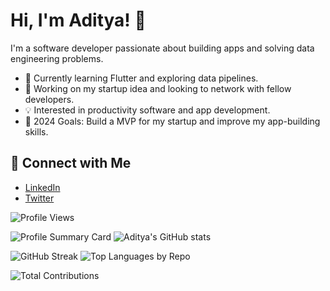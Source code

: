 # Hi, I'm Aditya! 👋

I'm a software developer passionate about building apps and solving data engineering problems.

- 🌱 Currently learning Flutter and exploring data pipelines.
- 🚀 Working on my startup idea and looking to network with fellow developers.
- 💡 Interested in productivity software and app development.
- 🎯 2024 Goals: Build a MVP for my startup and improve my app-building skills.

## 🔗 Connect with Me
- [LinkedIn](https://www.linkedin.com/in/aditya-tiwari-587833203/)
- [Twitter](https://x.com/Aditya_T007)

![Profile Views](https://komarev.com/ghpvc/?username=Aditya-Tiwari-07&color=blue)

![Profile Summary Card](https://github-profile-summary-cards.vercel.app/api/cards/profile-details?username=Aditya-Tiwari-07&theme=radical) ![Aditya's GitHub stats](https://github-readme-stats.vercel.app/api?username=Aditya-Tiwari-07&show_icons=true)

![GitHub Streak](https://github-readme-streak-stats.herokuapp.com/?user=Aditya-Tiwari-07&theme=radical) ![Top Languages by Repo](https://github-profile-summary-cards.vercel.app/api/cards/repos-per-language?username=Aditya-Tiwari-07&theme=radical)

![Total Contributions](https://github-profile-summary-cards.vercel.app/api/cards/productive-time?username=Aditya-Tiwari-07&theme=radical)
